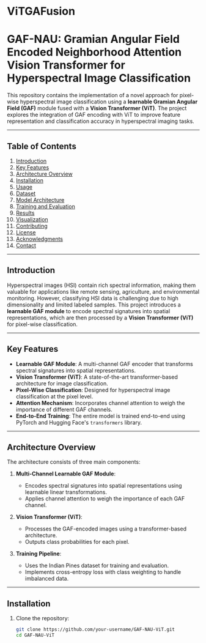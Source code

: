 # ViTGAFusion

# GAF-NAU: Gramian Angular Field Encoded Neighborhood Attention Vision Transformer for Hyperspectral Image Classification

This repository contains the implementation of a novel approach for pixel-wise hyperspectral image classification using a **learnable Gramian Angular Field (GAF)** module fused with a **Vision Transformer (ViT)**. The project explores the integration of GAF encoding with ViT to improve feature representation and classification accuracy in hyperspectral imaging tasks.

---

## Table of Contents
1. [Introduction](#introduction)
2. [Key Features](#key-features)
3. [Architecture Overview](#architecture-overview)
4. [Installation](#installation)
5. [Usage](#usage)
6. [Dataset](#dataset)
7. [Model Architecture](#model-architecture)
8. [Training and Evaluation](#training-and-evaluation)
9. [Results](#results)
10. [Visualization](#visualization)
11. [Contributing](#contributing)
12. [License](#license)
13. [Acknowledgments](#acknowledgments)
14. [Contact](#contact)

---

## Introduction

Hyperspectral images (HSI) contain rich spectral information, making them valuable for applications like remote sensing, agriculture, and environmental monitoring. However, classifying HSI data is challenging due to high dimensionality and limited labeled samples. This project introduces a **learnable GAF module** to encode spectral signatures into spatial representations, which are then processed by a **Vision Transformer (ViT)** for pixel-wise classification.

---

## Key Features

- **Learnable GAF Module**: A multi-channel GAF encoder that transforms spectral signatures into spatial representations.
- **Vision Transformer (ViT)**: A state-of-the-art transformer-based architecture for image classification.
- **Pixel-Wise Classification**: Designed for hyperspectral image classification at the pixel level.
- **Attention Mechanism**: Incorporates channel attention to weigh the importance of different GAF channels.
- **End-to-End Training**: The entire model is trained end-to-end using PyTorch and Hugging Face's `transformers` library.

---

## Architecture Overview

The architecture consists of three main components:

1. **Multi-Channel Learnable GAF Module**:
   - Encodes spectral signatures into spatial representations using learnable linear transformations.
   - Applies channel attention to weigh the importance of each GAF channel.

2. **Vision Transformer (ViT)**:
   - Processes the GAF-encoded images using a transformer-based architecture.
   - Outputs class probabilities for each pixel.

3. **Training Pipeline**:
   - Uses the Indian Pines dataset for training and evaluation.
   - Implements cross-entropy loss with class weighting to handle imbalanced data.

---

## Installation

1. Clone the repository:
   ```bash
   git clone https://github.com/your-username/GAF-NAU-ViT.git
   cd GAF-NAU-ViT
